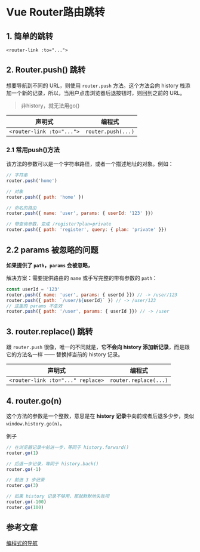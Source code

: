 # Vue Router路由跳转

## 1. 简单的跳转

```vue
<router-link :to="...">
```

## 2. Router.push() 跳转

想要导航到不同的 URL，则使用 `router.push` 方法。这个方法会向 history 栈添加一个新的记录，所以，当用户点击浏览器后退按钮时，则回到之前的 URL。

>非history，就无法用go()

| 声明式                    | 编程式             |
| ------------------------- | ------------------ |
| `<router-link :to="...">` | `router.push(...)` |

### 2.1 常用push()方法

该方法的参数可以是一个字符串路径，或者一个描述地址的对象。例如：

```js
// 字符串
router.push('home')

// 对象
router.push({ path: 'home' })

// 命名的路由
router.push({ name: 'user', params: { userId: '123' }})

// 带查询参数，变成 /register?plan=private
router.push({ path: 'register', query: { plan: 'private' }})
```

## 2.2 params 被忽略的问题

**如果提供了 `path`，`params` 会被忽略，**

解决方案：需要提供路由的 `name` 或手写完整的带有参数的 `path`：

```js
const userId = '123'
router.push({ name: 'user', params: { userId }}) // -> /user/123
router.push({ path: `/user/${userId}` }) // -> /user/123
// 这里的 params 不生效
router.push({ path: '/user', params: { userId }}) // -> /user
```

## 3. router.replace() 跳转

跟 `router.push` 很像，唯一的不同就是，**它不会向 history 添加新记录**，而是跟它的方法名一样 —— 替换掉当前的 history 记录。

| 声明式                            | 编程式                |
| --------------------------------- | --------------------- |
| `<router-link :to="..." replace>` | `router.replace(...)` |

## 4. router.go(n)

这个方法的参数是一个整数，意思是在 **history 记录**中向前或者后退多少步，类似 `window.history.go(n)`。

例子

```js
// 在浏览器记录中前进一步，等同于 history.forward()
router.go(1)

// 后退一步记录，等同于 history.back()
router.go(-1)

// 前进 3 步记录
router.go(3)

// 如果 history 记录不够用，那就默默地失败呗
router.go(-100)
router.go(100)
```

## 参考文章

[编程式的导航](https://router.vuejs.org/zh/guide/essentials/navigation.html)